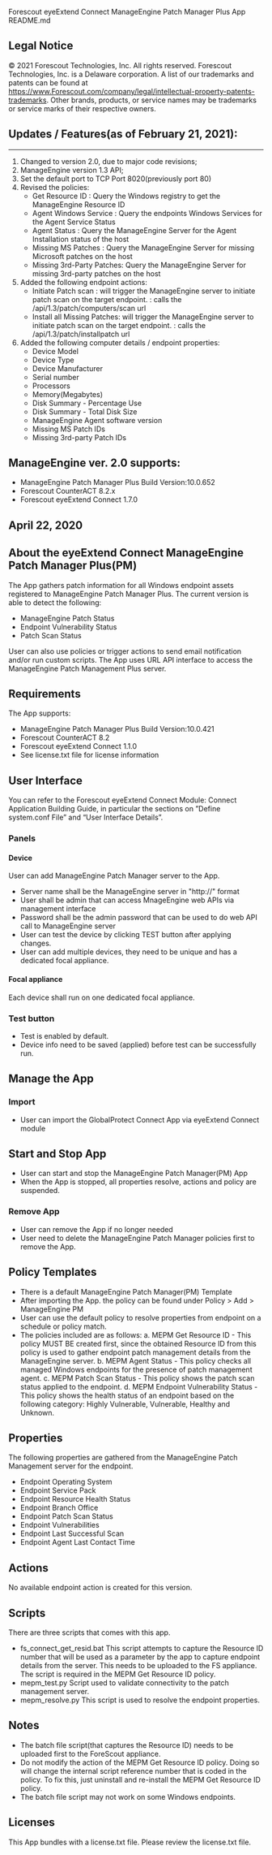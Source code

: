 Forescout eyeExtend Connect ManageEngine Patch Manager Plus App README.md
 

## Legal Notice
© 2021 Forescout Technologies, Inc. All rights reserved. Forescout Technologies, Inc. is a Delaware corporation.
A list of our trademarks and patents can be found at https://www.Forescout.com/company/legal/intellectual-property-patents-trademarks.
Other brands, products, or service names may be trademarks or service marks of their respective owners.

## Updates / Features(as of February 21, 2021):
-----------------------------------------------
1. Changed to version 2.0, due to major code revisions;
2. ManageEngine version 1.3 API;
3. Set the default port to TCP Port 8020(previously port 80)
4. Revised the policies:
    - Get Resource ID       : Query the Windows registry to get the ManageEngine Resource ID
    - Agent Windows Service : Query the endpoints Windows Services for the Agent Service Status
    - Agent Status          : Query the ManageEngine Server for the Agent Installation status of the host
    - Missing MS Patches    : Query the ManageEngine Server for missing Microsoft patches on the host
    - Missing 3rd-Party Patches: Query the ManageEngine Server for missing 3rd-party patches on the host
5. Added the following endpoint actions:
    - Initiate Patch scan        : will trigger the ManageEngine server to initiate patch scan on the target endpoint. 
                                 : calls the /api/1.3/patch/computers/scan url
    - Install all Missing Patches: will trigger the ManageEngine server to initiate patch scan on the target endpoint.
                                 : calls the /api/1.3/patch/installpatch url
6. Added the following computer details / endpoint properties:
    - Device Model
    - Device Type
    - Device Manufacturer
    - Serial number
    - Processors
    - Memory(Megabytes)
    - Disk Summary - Percentage Use
    - Disk Summary - Total Disk Size
    - ManageEngine Agent software version
    - Missing MS Patch IDs
    - Missing 3rd-party Patch IDs

## ManageEngine ver. 2.0 supports:
- ManageEngine Patch Manager Plus Build Version:10.0.652
- Forescout CounterACT 8.2.x
- Forescout eyeExtend Connect 1.7.0



## April 22, 2020
## About the eyeExtend Connect ManageEngine Patch Manager Plus(PM)
The App gathers patch information for all Windows endpoint assets registered to ManageEngine Patch Manager Plus. The current version is able to detect the following:

 - ManageEngine Patch Status
 - Endpoint Vulnerability Status
 - Patch Scan Status

User can also use policies or trigger actions to send email notification and/or run custom scripts. The App uses URL API interface to access the ManageEngine Patch Management Plus server.

## Requirements
The App supports:
- ManageEngine Patch Manager Plus Build Version:10.0.421
- Forescout CounterACT 8.2
- Forescout eyeExtend Connect 1.1.0
- See license.txt file for license information

## User Interface
You can refer to the Forescout eyeExtend Connect Module: Connect Application Building Guide, in particular the sections on ”Define system.conf File” and “User Interface Details”.

### Panels
#### Device
User can add ManageEngine Patch Manager server to the App.
- Server name shall be the ManageEngine server in "http://<ManageEngineServerNameOrIP>" format
- User shall be admin that can access MnageEngine web APIs via management interface
- Password shall be the admin password that can be used to do web API call to ManageEngine server
- User can test the device by clicking TEST button after applying changes.
- User can add multiple devices, they need to be unique and has a dedicated focal appliance.

#### Focal appliance
Each device shall run on one dedicated focal appliance.

### Test button
- Test is enabled by default.
- Device info need to be saved (applied) before test can be successfully run.

## Manage the App

### Import
- User can import the GlobalProtect Connect App via eyeExtend Connect module

## Start and Stop App
- User can start and stop the ManageEngine Patch Manager(PM) App
- When the App is stopped, all properties resolve, actions and policy are suspended.

### Remove App
- User can remove the App if no longer needed
- User need to delete the ManageEngine Patch Manager policies first to remove the App.

## Policy Templates
- There is a default ManageEngine Patch Manager(PM) Template
- After importing the App. the policy can be found under Policy > Add > ManageEngine PM 
- User can use the default policy to resolve properties from endpoint on a schedule or policy match.
- The policies included are as follows:
    a. MEPM Get Resource ID - This policy MUST BE created first, since the obtained Resource ID from this policy is used to gather endpoint patch management details from the ManageEngine server.
    b. MEPM Agent Status - This policy checks all managed Windows endpoints for the presence of patch management agent.
	c. MEPM Patch Scan Status - This policy shows the patch scan status applied to the endpoint.
	d. MEPM Endpoint Vulnerability Status - This policy shows the health status of an endpoint based on the following category: Highly Vulnerable, Vulnerable, Healthy and Unknown.

## Properties
The following properties are gathered from the ManageEngine Patch Management server for the endpoint.
- Endpoint Operating System 
- Endpoint Service Pack
- Endpoint Resource Health Status
- Endpoint Branch Office
- Endpoint Patch Scan Status
- Endpoint Vulnerabilities
- Endpoint Last Successful Scan
- Endpoint Agent Last Contact Time

## Actions
No available endpoint action is created for this version.

## Scripts
There are three scripts that comes with this app.
- fs_connect_get_resid.bat
This script attempts to capture the Resource ID number that will be used as a parameter by the app to capture endpoint details from the server. This needs to be uploaded to the FS appliance. The script is required in the MEPM Get Resource ID policy.
- mepm_test.py
Script used to validate connectivity to the patch management server.
- mepm_resolve.py
This script is used to resolve the endpoint properties.

## Notes
- The batch file script(that captures the Resource ID) needs to be uploaded first to the ForeScout appliance.
- Do not modify the action of the MEPM Get Resource ID policy. Doing so will change the internal script reference number that is coded in the policy. To fix this, just uninstall and re-install the MEPM Get Resource ID policy.
- The batch file script may not work on some Windows endpoints.

## Licenses
This App bundles with a license.txt file. Please review the license.txt file.
